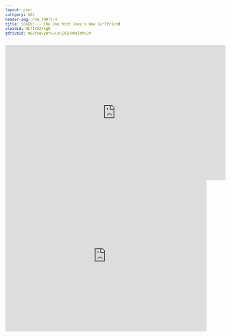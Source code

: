 ```yaml
---
layout: post 
category: S04 
header-img: P6A_lWRTt-4 
title: S04E05 -- The One With Joey's New Girlfriend 
oloadid: WLTfY5Z7kgQ 
gdriveid: 0B2tsexyaYxGCcHZ0ZHRWalNMSGM 
--- 
```

<!--more--> 
<iframe src='https://openload.co/embed/WLTfY5Z7kgQ/' width='700' height='430' frameborder='0' scrolling='no' allowfullscreen='allowfullscreen'></iframe> 
<iframe src='https://drive.google.com/file/d/0B2tsexyaYxGCcHZ0ZHRWalNMSGM/preview' width='640' height='480' frameborder='0' scrolling='no' allowfullscreen='allowfullscreen'></iframe> 